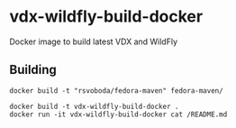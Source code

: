# vdx-wildfly-build-docker
Docker image to build latest VDX and WildFly

## Building
```
docker build -t "rsvoboda/fedora-maven" fedora-maven/

docker build -t vdx-wildfly-build-docker .
docker run -it vdx-wildfly-build-docker cat /README.md
```
